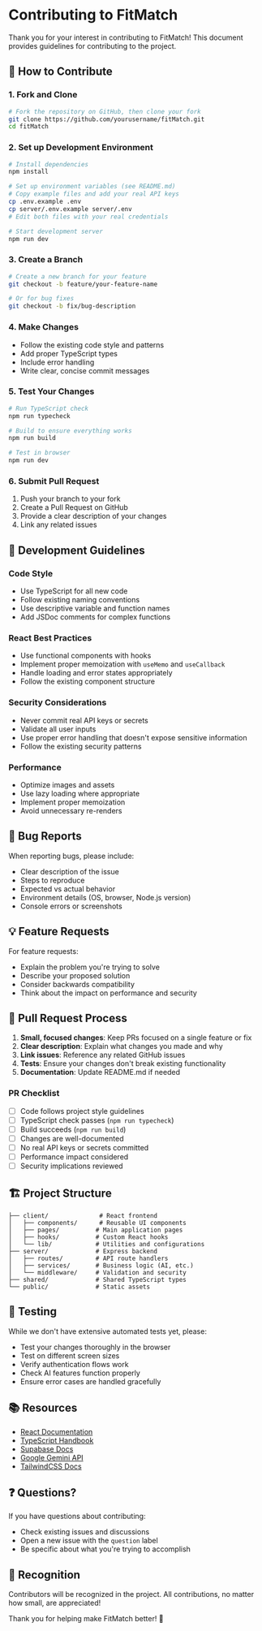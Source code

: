 # Contributing to FitMatch

Thank you for your interest in contributing to FitMatch! This document provides guidelines for contributing to the project.

## 🤝 How to Contribute

### 1. Fork and Clone
```bash
# Fork the repository on GitHub, then clone your fork
git clone https://github.com/yourusername/fitMatch.git
cd fitMatch
```

### 2. Set up Development Environment
```bash
# Install dependencies
npm install

# Set up environment variables (see README.md)
# Copy example files and add your real API keys
cp .env.example .env
cp server/.env.example server/.env
# Edit both files with your real credentials

# Start development server
npm run dev
```

### 3. Create a Branch
```bash
# Create a new branch for your feature
git checkout -b feature/your-feature-name

# Or for bug fixes
git checkout -b fix/bug-description
```

### 4. Make Changes
- Follow the existing code style and patterns
- Add proper TypeScript types
- Include error handling
- Write clear, concise commit messages

### 5. Test Your Changes
```bash
# Run TypeScript check
npm run typecheck

# Build to ensure everything works
npm run build

# Test in browser
npm run dev
```

### 6. Submit Pull Request
1. Push your branch to your fork
2. Create a Pull Request on GitHub
3. Provide a clear description of your changes
4. Link any related issues

## 📝 Development Guidelines

### Code Style
- Use TypeScript for all new code
- Follow existing naming conventions
- Use descriptive variable and function names
- Add JSDoc comments for complex functions

### React Best Practices
- Use functional components with hooks
- Implement proper memoization with `useMemo` and `useCallback`
- Handle loading and error states appropriately
- Follow the existing component structure

### Security Considerations
- Never commit real API keys or secrets
- Validate all user inputs
- Use proper error handling that doesn't expose sensitive information
- Follow the existing security patterns

### Performance
- Optimize images and assets
- Use lazy loading where appropriate
- Implement proper memoization
- Avoid unnecessary re-renders

## 🐛 Bug Reports

When reporting bugs, please include:
- Clear description of the issue
- Steps to reproduce
- Expected vs actual behavior
- Environment details (OS, browser, Node.js version)
- Console errors or screenshots

## 💡 Feature Requests

For feature requests:
- Explain the problem you're trying to solve
- Describe your proposed solution
- Consider backwards compatibility
- Think about the impact on performance and security

## 🔄 Pull Request Process

1. **Small, focused changes**: Keep PRs focused on a single feature or fix
2. **Clear description**: Explain what changes you made and why
3. **Link issues**: Reference any related GitHub issues
4. **Tests**: Ensure your changes don't break existing functionality
5. **Documentation**: Update README.md if needed

### PR Checklist
- [ ] Code follows project style guidelines
- [ ] TypeScript check passes (`npm run typecheck`)
- [ ] Build succeeds (`npm run build`)
- [ ] Changes are well-documented
- [ ] No real API keys or secrets committed
- [ ] Performance impact considered
- [ ] Security implications reviewed

## 🏗️ Project Structure

```
├── client/              # React frontend
│   ├── components/      # Reusable UI components
│   ├── pages/          # Main application pages
│   ├── hooks/          # Custom React hooks
│   └── lib/            # Utilities and configurations
├── server/             # Express backend
│   ├── routes/         # API route handlers
│   ├── services/       # Business logic (AI, etc.)
│   └── middleware/     # Validation and security
├── shared/             # Shared TypeScript types
└── public/             # Static assets
```

## 🧪 Testing

While we don't have extensive automated tests yet, please:
- Test your changes thoroughly in the browser
- Test on different screen sizes
- Verify authentication flows work
- Check AI features function properly
- Ensure error cases are handled gracefully

## 📚 Resources

- [React Documentation](https://react.dev/)
- [TypeScript Handbook](https://www.typescriptlang.org/docs/)
- [Supabase Docs](https://supabase.com/docs)
- [Google Gemini API](https://ai.google.dev/docs)
- [TailwindCSS Docs](https://tailwindcss.com/docs)

## ❓ Questions?

If you have questions about contributing:
- Check existing issues and discussions
- Open a new issue with the `question` label
- Be specific about what you're trying to accomplish

## 🙏 Recognition

Contributors will be recognized in the project. All contributions, no matter how small, are appreciated!

Thank you for helping make FitMatch better! 🎉
